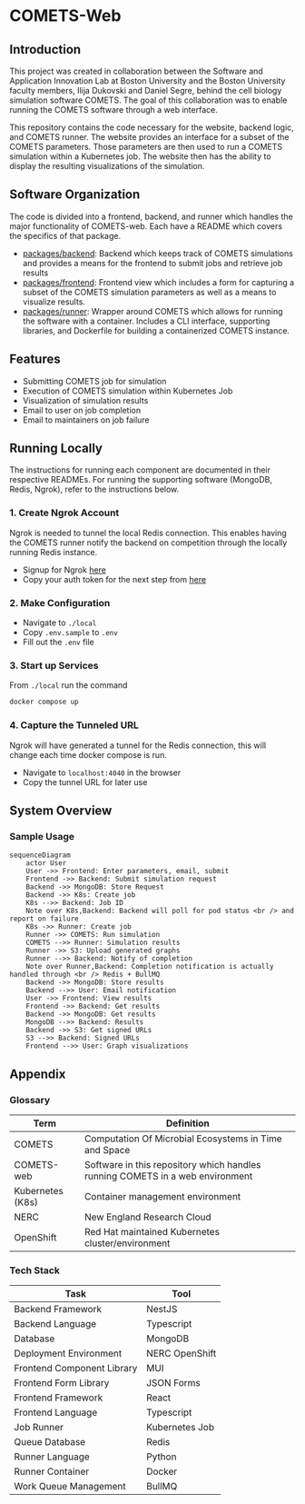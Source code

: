 # COMETS-Web

## Introduction

This project was created in collaboration between the Software and Application Innovation Lab at Boston University and the Boston University faculty members, Ilija Dukovski and Daniel Segre, behind the cell biology simulation software COMETS. The goal of this collaboration was to enable running the COMETS software through a web interface.

This repository contains the code necessary for the website, backend logic, and COMETS runner. The website provides an interface for a subset of the COMETS parameters. Those parameters are then used to run a COMETS simulation within a Kubernetes job. The website then has the ability to display the resulting visualizations of the simulation.

## Software Organization

The code is divided into a frontend, backend, and runner which handles the major functionality of COMETS-web. Each have a README which covers the specifics of that package.

* [packages/backend](./packages/backend/README.md): Backend which keeps track of COMETS simulations and provides a means for the frontend to submit jobs and retrieve job results
* [packages/frontend](./packages/frontend/README.md): Frontend view which includes a form for capturing a subset of the COMETS simulation parameters as well as a means to visualize results.
* [packages/runner](./packages/runner/README.md): Wrapper around COMETS which allows for running the software with a container. Includes a CLI interface, supporting libraries, and Dockerfile for building a containerized COMETS instance.

## Features

* Submitting COMETS job for simulation
* Execution of COMETS simulation within Kubernetes Job
* Visualization of simulation results
* Email to user on job completion
* Email to maintainers on job failure

## Running Locally

The instructions for running each component are documented in their respective READMEs. For running the supporting software (MongoDB, Redis, Ngrok), refer to the instructions below.

### 1. Create Ngrok Account

Ngrok is needed to tunnel the local Redis connection. This enables having the COMETS runner notify the backend on competition through the locally running Redis instance.

* Signup for Ngrok [here](https://dashboard.ngrok.com/signup)
* Copy your auth token for the next step from [here](https://dashboard.ngrok.com/get-started/your-authtoken)

### 2. Make Configuration

* Navigate to `./local`
* Copy `.env.sample` to `.env`
* Fill out the `.env` file 

### 3. Start up Services

From `./local` run the command

```bash
docker compose up
```

### 4. Capture the Tunneled URL

Ngrok will have generated a tunnel for the Redis connection, this will change each time docker compose is run.

* Navigate to `localhost:4040` in the browser
* Copy the tunnel URL for later use

## System Overview

### Sample Usage

```mermaid
sequenceDiagram
	actor User
	User ->> Frontend: Enter parameters, email, submit
	Frontend ->> Backend: Submit simulation request
	Backend ->> MongoDB: Store Request
	Backend ->> K8s: Create job
	K8s -->> Backend: Job ID
	Note over K8s,Backend: Backend will poll for pod status <br /> and report on failure
	K8s ->> Runner: Create job
	Runner ->> COMETS: Run simulation
	COMETS -->> Runner: Simulation results
	Runner ->> S3: Upload generated graphs
	Runner -->> Backend: Notify of completion
	Note over Runner,Backend: Completion notification is actually handled through <br /> Redis + BullMQ
	Backend ->> MongoDB: Store results
	Backend -->> User: Email notification
	User ->> Frontend: View results
	Frontend ->> Backend: Get results
	Backend ->> MongoDB: Get results
	MongoDB -->> Backend: Results
	Backend ->> S3: Get signed URLs
	S3 -->> Backend: Signed URLs
	Frontend -->> User: Graph visualizations
```



## Appendix

### Glossary

| Term             | Definition                                                   |
| ---------------- | ------------------------------------------------------------ |
| COMETS           | Computation Of Microbial Ecosystems in Time and Space        |
| COMETS-web       | Software in this repository which handles running COMETS in a web environment |
| Kubernetes (K8s) | Container management environment                             |
| NERC             | New England Research Cloud                                   |
| OpenShift        | Red Hat maintained Kubernetes cluster/environment            |

### Tech Stack

| Task                       | Tool           |
| -------------------------- | -------------- |
| Backend Framework          | NestJS         |
| Backend Language           | Typescript     |
| Database                   | MongoDB        |
| Deployment Environment     | NERC OpenShift |
| Frontend Component Library | MUI            |
| Frontend Form Library      | JSON Forms     |
| Frontend Framework         | React          |
| Frontend Language          | Typescript     |
| Job Runner                 | Kubernetes Job |
| Queue Database             | Redis          |
| Runner Language            | Python         |
| Runner Container           | Docker         |
| Work Queue Management      | BullMQ         |



